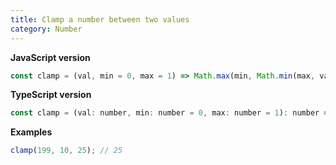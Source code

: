 ```yaml
---
title: Clamp a number between two values
category: Number
---
```


**JavaScript version**

```js
const clamp = (val, min = 0, max = 1) => Math.max(min, Math.min(max, val));
```

**TypeScript version**

```js
const clamp = (val: number, min: number = 0, max: number = 1): number => Math.max(min, Math.min(max, val));
```

**Examples**

```js
clamp(199, 10, 25); // 25
```
